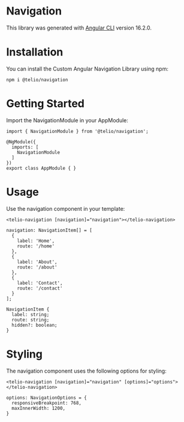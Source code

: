 # Navigation

This library was generated with [Angular CLI](https://github.com/angular/angular-cli) version 16.2.0.

# Installation

You can install the Custom Angular Navigation Library using npm:

```
npm i @telio/navigation
```

# Getting Started

Import the NavigationModule in your AppModule:

```
import { NavigationModule } from '@telio/navigation';

@NgModule({
  imports: [
    NavigationModule
  ]
})
export class AppModule { }
```

# Usage

Use the navigation component in your template:

```
<telio-navigation [navigation]="navigation"></telio-navigation>

navigation: NavigationItem[] = [
  {
    label: 'Home',
    route: '/home'
  },
  {
    label: 'About',
    route: '/about'
  },
  {
    label: 'Contact',
    route: '/contact'
  }
];

NavigationItem {
  label: string;
  route: string;
  hidden?: boolean;
}
```

# Styling

The navigation component uses the following options for styling:

```
<telio-navigation [navigation]="navigation" [options]="options"></telio-navigation>

options: NavigationOptions = {
  responsiveBreakpoint: 768,
  maxInnerWidth: 1200,
}
```

